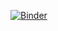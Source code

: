 [![Binder](https://mybinder.org/badge_logo.svg)](https://mybinder.org/v2/gh/pole-surfaces-planetaires/pdssp_jupyter.git/main)
